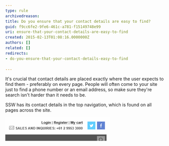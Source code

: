 ```yaml
---
type: rule
archivedreason: 
title: Do you ensure that your contact details are easy to find?
guid: f9cc6fe2-9fe6-461c-a781-f15149748e99
uri: ensure-that-your-contact-details-are-easy-to-find
created: 2015-02-13T01:08:16.0000000Z
authors: []
related: []
redirects:
- do-you-ensure-that-your-contact-details-easy-to-find

---
```


It's crucial that contact details are placed exactly where the user expects to find       them - preferably on every page. People will often come to your site just to find       a phone number or an email address, so make sure they're search isn't harder than       it needs to be.

SSW has its contact details in the top navigation, which is found on all pages across       the site.

<!--endintro-->

![Figure: SSW's contact details on the web site](../../assets/MarketingContactBar.gif)
